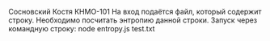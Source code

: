 Сосновский Костя КНМО-101
На вход подаётся файл, который содержит строку. Необходимо посчитать энтропию данной строки.
Запуск через командную строку: node entropy.js test.txt
